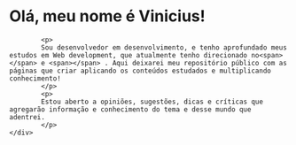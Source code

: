 
<head>
    <link rel="stylesheet" type="text/css" href="style.css" />
</head>



<body>
    <div>
        <h1 class="titulo">Olá, meu nome é Vinicius!</h1>
        
            <p>
            Sou desenvolvedor em desenvolvimento, e tenho aprofundado meus estudos em Web development, que atualmente tenho direcionado no<span></span> e <span></span> . Aqui deixarei meu repositório público com as páginas que criar aplicando os conteúdos estudados e multiplicando conhecimento!
            </p>
            <p>
            Estou aberto a opiniões, sugestões, dicas e críticas que agregarão informação e conhecimento do tema e desse mundo que adentrei.
            </p>
    </div>
</body>
</html>
